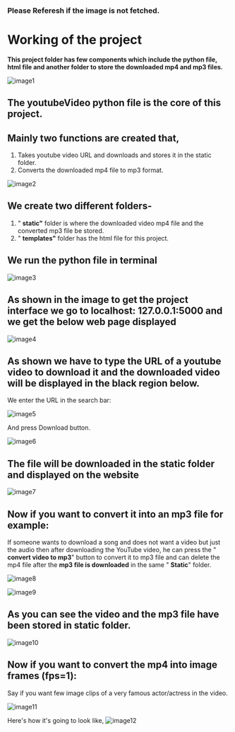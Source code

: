### Please Referesh if the image is not fetched. 

# **Working of the project**

**This project folder has few components which include the python file, html file and another folder to store the downloaded mp4 and mp3 files.**

![image1](https://drive.google.com/uc?export=view&id=1KYCwV8fP3nZeRBstrm1ltaV5jFFJDg0K)

## The youtubeVideo python file is the core of this project.

## Mainly two functions are created that,

1. Takes youtube video URL and downloads and stores it in the static folder.
2. Converts the downloaded mp4 file to mp3 format.

![image2](https://drive.google.com/uc?export=view&id=1VMWpzYKTfUkyLmHKZ1PYMsO0cn448mK8)

## **We create two different folders-**

1. &quot; **static&quot;** folder is where the downloaded video mp4 file and the converted mp3 file be stored.
2. &quot; **templates&quot;** folder has the html file for this project.

## **We run the python file in terminal**

![image3](https://drive.google.com/uc?export=view&id=102fWq6UycUtH67oXy3geKvAOwIG2B-NF)

## As shown in the image to get the project interface we go to localhost: **127.0.0.1:5000** and we get the below web page displayed

![image4](https://drive.google.com/uc?export=view&id=1gvuDN-L6zRZ7knwmQG6ljqVX4SG6c9Da)

## As shown we have to type the URL of a youtube video to download it and the downloaded video will be displayed in the black region below.

We enter the URL in the search bar:

![image5](https://drive.google.com/uc?export=view&id=1yCTeq-2aBvA-FO5lABEHNMJoTBKVa5C1)

And press Download button.

![image6](https://drive.google.com/uc?export=view&id=1Q8OMT_vW612430SnZ_6ESQpR1v2uTBxr)

## The file will be downloaded in the static folder and displayed on the website

![image7](https://drive.google.com/uc?export=view&id=1Xzbx_63aX3AIpgT7H0h598XX-9fmsWPF)

## **Now if you want to convert it into an mp3 file for example:**

If someone wants to download a song and does not want a video but just the audio then after downloading the YouTube video, he can press the &quot; **convert video to mp3**&quot; button to convert it to mp3 file and can delete the mp4 file after the **mp3 file is downloaded** in the same &quot; **Static**&quot; folder.

![image8](https://drive.google.com/uc?export=view&id=12oG1nU2vHhaBOyhM8c8FBH99EndyFTIQ)

![image9](https://drive.google.com/uc?export=view&id=132EHM8frHNeXtSHj6MwDPQL2MTEsMfdN)

## **As you can see the video and the mp3 file have been stored in static folder.**

![image10](https://drive.google.com/uc?export=view&id=1ehO8bch6gxhvpw0SwXbWFUy63WdZ5Sh8)

## **Now if you want to convert the mp4 into image frames (fps=1):**

Say if you want few image clips of a very famous actor/actress in the video.

![image11](https://drive.google.com/uc?export=view&id=1PO2CcSRHvk12VZUX9zRi8rMZizMmVqh7)

Here's how it's going to look like,
![image12](https://drive.google.com/uc?export=view&id=1xXFTv-wnTDUkKNewbdhHG2Yoh3wn3Djc)
